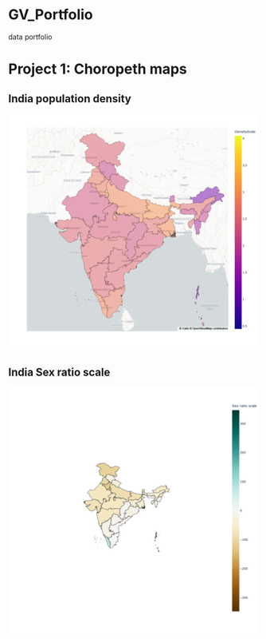 # GV_Portfolio
data portfolio
# Project 1: Choropeth maps
## India population density
![](images/newplot_India%20PD.png)

## India Sex ratio scale
![](/images/newplot_India%20SRS.png)
